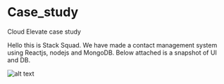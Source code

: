 # Case_study
Cloud Elevate case study

Hello this is Stack Squad. We have made a contact management system using Reactjs, nodejs and MongoDB. Below attached is a snapshot of UI and DB.

![alt text](https://github.com/[Tanishquez9]/[Case_study]/blob/[main]/Coontacts.jpg?raw=true)
